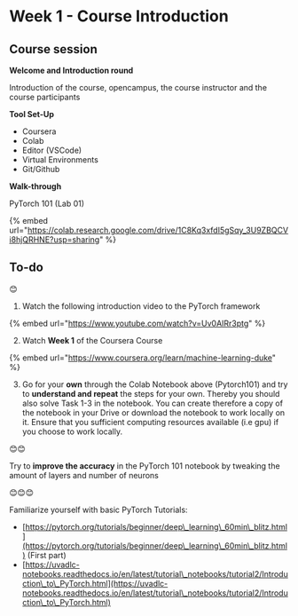 # Week 1 - Course Introduction

## Course session

**Welcome and Introduction round**

Introduction of the course, opencampus, the course instructor and the course participants

**Tool Set-Up**

* Coursera
* Colab
* Editor (VSCode)
* Virtual Environments
* Git/Github

**Walk-through**

PyTorch 101 (Lab 01)

{% embed url="https://colab.research.google.com/drive/1C8Kq3xfdI5gSqy_3U9ZBQCVi8hjQRHNE?usp=sharing" %}

## **To-do**

😊

1. Watch the following introduction video to the PyTorch framework

{% embed url="https://www.youtube.com/watch?v=Uv0AIRr3ptg" %}

2. Watch **Week 1** of the Coursera Course

{% embed url="https://www.coursera.org/learn/machine-learning-duke" %}

3. Go for your **own** through the Colab Notebook above (Pytorch101) and try  to **understand and repeat** the steps for your own. Thereby you should also solve Task 1-3 in the notebook. You can create therefore a copy of the notebook in your Drive or download the notebook to work locally on it. Ensure that you sufficient computing resources available (i.e gpu) if you choose to work locally.

😊😊

Try to **improve the accuracy** in the PyTorch 101 notebook by tweaking the amount of layers and number of neurons

😊😊😊

Familiarize yourself with basic PyTorch Tutorials:

* [https://pytorch.org/tutorials/beginner/deep\_learning\_60min\_blitz.html](https://pytorch.org/tutorials/beginner/deep\_learning\_60min\_blitz.html) (First part)
* [https://uvadlc-notebooks.readthedocs.io/en/latest/tutorial\_notebooks/tutorial2/Introduction\_to\_PyTorch.html](https://uvadlc-notebooks.readthedocs.io/en/latest/tutorial\_notebooks/tutorial2/Introduction\_to\_PyTorch.html)
